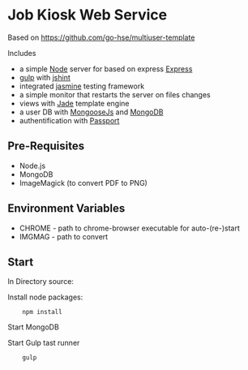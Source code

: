 # Job Kiosk Web Service

Based on https://github.com/go-hse/multiuser-template

Includes
- a simple [Node](https://nodejs.org "Node.js") server for based on express [Express](http://expressjs.com/ "Express Framework") 
- [gulp](http://gulpjs.com/) with [jshint](http://jshint.com/)
- integrated [jasmine](http://jasmine.github.io/) testing framework
- a simple monitor that restarts the server on files changes
- views with [Jade](http://jade-lang.com/) template engine
- a user DB with [MongooseJs](http://mongoosejs.com/) and [MongoDB](https://www.mongodb.org/)
- authentification with [Passport](http://passportjs.org/)

## Pre-Requisites
- Node.js
- MongoDB
- ImageMagick (to convert PDF to PNG)

## Environment Variables
- CHROME - path to chrome-browser executable for auto-(re-)start
- IMGMAG - path to convert 

## Start
In Directory source:

Install node packages:

```
	npm install
```
Start MongoDB

Start Gulp tast runner
```
	gulp
```

